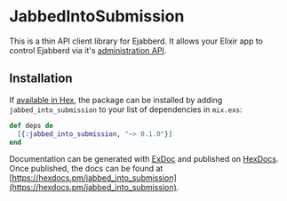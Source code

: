 # JabbedIntoSubmission

This is a thin API client library for Ejabberd. It allows your Elixir app to
control Ejabberd via it's [administration
API](https://docs.ejabberd.im/developer/ejabberd-api/admin-api/).

## Installation

If [available in Hex](https://hex.pm/docs/publish), the package can be installed
by adding `jabbed_into_submission` to your list of dependencies in `mix.exs`:

```elixir
def deps do
  [{:jabbed_into_submission, "~> 0.1.0"}]
end
```

Documentation can be generated with [ExDoc](https://github.com/elixir-lang/ex_doc)
and published on [HexDocs](https://hexdocs.pm). Once published, the docs can
be found at [https://hexdocs.pm/jabbed_into_submission](https://hexdocs.pm/jabbed_into_submission).

